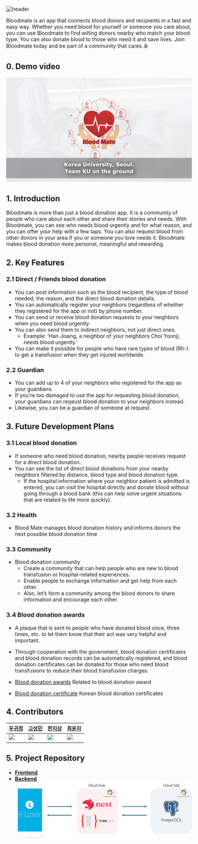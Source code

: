 ![header](https://capsule-render.vercel.app/api?type=rect&color=gradient&height=100&section=header&text=%20Blood%20Mate%20&desc=Blood%20donation%20through%20acquaintances&fontSize=40&textBg=true&fontAlign=22.5&descAlign=65&descAlignY=65&descSize=24)

Bloodmate is an app that connects blood donors and recipients in a fast and easy way. Whether you need blood for yourself or someone you care about, you can use Bloodmate to find willing donors nearby who match your blood type. You can also donate blood to those who need it and save lives. Join Bloodmate today and be part of a community that cares.🩸  

## 0. Demo video
![](https://github.com/Blood-Mate/.github/blob/main/thumbnail.png)

## 1. Introduction

Bloodmate is more than just a blood donation app. It is a community of people who care about each other and share their stories and needs. With Bloodmate, you can see who needs blood urgently and for what reason, and you can offer your help with a few taps. You can also request blood from other donors in your area if you or someone you love needs it. Bloodmate makes blood donation more personal, meaningful and rewarding. 

## 2. Key Features
### 2.1 Direct / Friends blood donation   

- You can post information such as the blood recipient, the type of blood needed, the reason, and the direct blood donation details.
- You can automatically register your neighbors (regardless of whether they registered for the app or not) by phone number.
- You can send or receive blood donation requests to your neighbors when you need blood urgently.
- You can also send them to indirect neighbors, not just direct ones.
    - Example: ‘Han Jisang, a neighbor of your neighbors Choi Yoonji, needs blood urgently.’
- You can make it possible for people who have rare types of blood (Rh-) to get a transfusion when they get injured worldwide.

### 2.2 Guardian
- You can add up to 4 of your neighbors who registered for the app as your guardians.
- If you're too damaged to use the app for requesting blood donation, your guardians can reqeust blood donation to your neighbors instead.
- Likewise, you can be a guardian of someone at request.

## 3. Future Development Plans
### 3.1 Local blood donation
- If someone who need blood donation, nearby people receives request for a direct blood donation.  
- You can see the list of direct blood donations from your nearby neighbors filtered by distance, blood type and blood donation type.
    - If the hospital information where your neighbor patient is admitted is entered, you can visit the hospital directly and donate blood without going through a blood bank (this can help solve urgent situations that are related to life more quickly).
        
### 3.2 Health

- Blood Mate manages blood donation history and informs donors the next possible blood donation time

### 3.3 Community
- Blood donation community
    - Create a community that can help people who are new to blood transfusion or hospital-related experiences.
    - Enable people to exchange information and get help from each other.
    - Also, let’s form a community among the blood donors to share information and encourage each other.

    
### 3.4 Blood donation awards

- A plaque that is sent to people who have donated blood once, three times, etc. to let them know that their act was very helpful and important.
- Through cooperation with the government, blood donation certificates and blood donation records can be automatically registered, and blood donation certificates can be donated for those who need blood transfusions to reduce their blood transfusion charges.

- [Blood donation awards](https://www.blood.co.uk/the-donation-process/recognising-donors/) Related to blood donation award
- [Blood donation certificate](https://www.bloodinfo.net/knrcbs/cm/cntnts/cntntsView.do?mi=1142&cntntsId=1022) Korean blood donation certificates


## 4. Contributors

| [우귀정](https://github.com/woog2roid)                            | [고성민](https://github.com/ko-success)                            | [한지상](https://github.com/ONground-Korea)                            | [최윤지](https://github.com/yunz0926)                            |
| ----------------------------------------------------------------- | ------------------------------------------------------------------ | ---------------------------------------------------------------------- | ---------------------------------------------------------------- |
| <img src="https://github.com/woog2roid.png" style="width: 350px"> | <img src="https://github.com/ko-success.png" style="width: 350px"> | <img src="https://github.com/ONground-Korea.png" style="width: 350px"> | <img src="https://github.com/yunz0926.png" style="width: 350px"> |

## 5. Project Repository
- **[Frontend](https://github.com/Blood-Mate/blood-mate-app)**
- **[Backend](https://github.com/Blood-Mate/blood-mate-server)**
![](https://github.com/Blood-Mate/.github/blob/main/architecture.png)

